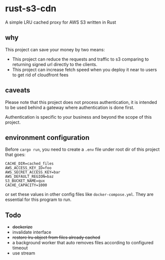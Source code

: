 # rust-s3-cdn

A simple LRU cached proxy for AWS S3 written in Rust

## why

This project can save your money by two means:

- This project can reduce the requests and traffic to s3 comparing to returning signed url directly to the clients.
- This project can increase fetch speed when you deploy it near to users to get rid of cloudfront fees

## caveats

Please note that this project does not process authentication, it is intended to be used behind a gateway where authentication is done first.

Authentication is specific to your business and beyond the scope of this project.

## environment configuration

Before `cargo run`, you need to create a `.env` file under root dir of this project that goes:

```env
CACHE_DIR=cached_files
AWS_ACCESS_KEY_ID=foo
AWS_SECRET_ACCESS_KEY=bar
AWS_DEFAULT_REGION=baz
S3_BUCKET_NAME=qux
CACHE_CAPACITY=1000
```

or set these values in other config files like `docker-compose.yml`.
They are essential for this program to run.


## Todo

- ~~dockerize~~
- invalidate interface
- ~~restore lru object from files already cached~~
- a background worker that auto removes files according to configured timeout
- use stream
